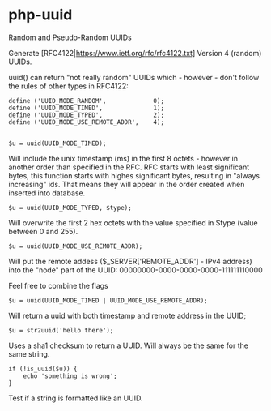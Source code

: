 # php-uuid
Random and Pseudo-Random UUIDs

Generate [RFC4122|https://www.ietf.org/rfc/rfc4122.txt] Version 4 (random) UUIDs.

uuid() can return "not really random" UUIDs which - however - don't follow the rules of other types in RFC4122:

    define ('UUID_MODE_RANDOM',             0);
    define ('UUID_MODE_TIMED',              1);
    define ('UUID_MODE_TYPED',              2);
    define ('UUID_MODE_USE_REMOTE_ADDR',    4);


    $u = uuid(UUID_MODE_TIMED);

Will include the unix timestamp (ms) in the first 8 octets - however in another order than specified in the RFC. RFC starts with least significant bytes, this function starts with highes significant bytes, resulting in "always increasing" ids. That means they will appear in the order created when inserted into database.


    $u = uuid(UUID_MODE_TYPED, $type);

Will overwrite the first 2 hex octets with the value specified in $type (value between 0 and 255).


    $u = uuid(UUID_MODE_USE_REMOTE_ADDR);

Will put the remote addess ($_SERVER['REMOTE_ADDR'] - IPv4 address) into the "node" part of the UUID:
00000000-0000-0000-0000-111111110000
                        

Feel free to combine the flags

    $u = uuid(UUID_MODE_TIMED | UUID_MODE_USE_REMOTE_ADDR);

Will return a uuid with both timestamp and remote address in the UUID;




    $u = str2uuid('hello there');

Uses a sha1 checksum to return a UUID. Will always be the same for the same string.


    if (!is_uuid($u)) {
        echo 'something is wrong';
    } 

Test if a string is formatted like an UUID.
